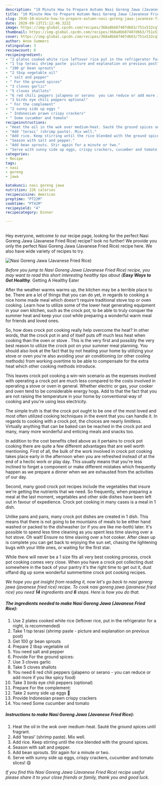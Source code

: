 ```yaml
---
description: "10 Minute How to Prepare Autumn Nasi Goreng Jawa (Javanese Fried Rice)"
title: "10 Minute How to Prepare Autumn Nasi Goreng Jawa (Javanese Fried Rice)"
slug: 2936-10-minute-how-to-prepare-autumn-nasi-goreng-jawa-javanese-fried-rice
date: 2020-09-13T21:12:48.322Z
image: https://img-global.cpcdn.com/recipes/368a8bb87407d663/751x532cq70/nasi-goreng-jawa-javanese-fried-rice-recipe-main-photo.jpg
thumbnail: https://img-global.cpcdn.com/recipes/368a8bb87407d663/751x532cq70/nasi-goreng-jawa-javanese-fried-rice-recipe-main-photo.jpg
cover: https://img-global.cpcdn.com/recipes/368a8bb87407d663/751x532cq70/nasi-goreng-jawa-javanese-fried-rice-recipe-main-photo.jpg
author: Anne Summers
ratingvalue: 3
reviewcount: 8
recipeingredient:
- "2 plates cooked white rice leftover rice put in the refrigerator for a night is recommended"
- "1 tsp terasi shrimp paste  picture and explanation on previous post"
- "100 gr bean sprouts"
- "2 tbsp vegetable oil"
- " salt and pepper"
- " For the ground spices"
- "3 cloves garlic"
- "5 cloves shallots"
- "6 red chili peppers jalapeno or serano  you can reduce or add more if you like spicy food"
- "3 birds eye chili peppers optional"
- " For the complement"
- "2 sunny side up eggs "
- " Indonesian prawn crispy crackers"
- " Some cucumber and tomato"
recipeinstructions:
- "Heat the oil in the wok over medium-heat. Sauté the ground spices until fragrant."
- "Add ‘terasi’ (shrimp paste). Mix well."
- "Add rice. Keep stirring until the rice blended with the ground spices."
- "Season with salt and pepper."
- "Add bean sprouts. Stir again for a minute or two."
- "Serve with sunny side up eggs, crispy crackers, cucumber and tomato slices! 😋"
categories:
- Recipe
tags:
- nasi
- goreng
- jawa

katakunci: nasi goreng jawa 
nutrition: 226 calories
recipecuisine: American
preptime: "PT22M"
cooktime: "PT42M"
recipeyield: "4"
recipecategory: Dinner

---
```

<br>
Hey everyone, welcome to our recipe page, looking for the perfect Nasi Goreng Jawa (Javanese Fried Rice) recipe? look no further! We provide you only the perfect Nasi Goreng Jawa (Javanese Fried Rice) recipe here. We also have wide variety of recipes to try.
<br>


![Nasi Goreng Jawa (Javanese Fried Rice)](https://img-global.cpcdn.com/recipes/368a8bb87407d663/751x532cq70/nasi-goreng-jawa-javanese-fried-rice-recipe-main-photo.jpg)

<i>Before you jump to Nasi Goreng Jawa (Javanese Fried Rice) recipe, you may want to read this short interesting healthy tips about {<strong>Easy Ways to Get Healthy</strong>.</i>
Getting A Healthy Eater


After the weather warms warms up, the kitchen may be a terrible place to be. There are a lot of things that you can do yet, in regards to cooking a nice home made meal which doesn't require traditional stove top or oven cooking. Learn how to utilize some of the lower heat generating equipment in your own kitchen, such as the crock pot, to be able to truly conquer the summer heat and keep your cool while preparing a wonderful warm meal for friends and loved ones.

So, how does crock pot cooking really help overcome the heat? In other words, that the crock pot in and of itself puts off much less heat when cooking than the oven or stove . This is the very first and possibly the very best reason to utilize the crock pot on your summer meal planning. You should also look at the fact that by not heating your home by utilizing your stove or oven you're also avoiding your air conditioning (or other cooling methods) from working overtime to be able to compensate for the extra heat which other cooking methods introduce.

This leaves crock pot cooking a win-win scenario as the expenses involved with operating a crock pot are much less compared to the costs involved in operating a stove or oven in general. Whether electric or gas, your cooker and oven tend to be considerable energy hogs. Add to that the fact that you are not raising the temperature in your home by conventional way of cooking and you're using less electricity.

 The simple truth is that the crock pot ought to be one of the most loved and most often utilized cooking techniques in the event that you can handle it. In regards to cooking with a crock pot, the choices are nearly limitless.  Virtually anything that can be baked can be reached in the crock pot and many, many more wonderful and enticing meals and snacks too.



In addition to the cost benefits cited above as it pertains to crock pot cooking there are quite a few different advantages that are well worth mentioning. First of all, the bulk of the work involved in crock pot cooking takes place early in the afternoon when you are refreshed instead of at the end of a hectic work or play day. This usually means that you're less inclined to forget a component or make different mistakes which frequently happen as we prepare a dinner when we are exhausted from the activities of our day.

Second, many good crock pot recipes include the vegetables that insure we're getting the nutrients that we need. So frequently, when preparing a meal at the last moment, vegetables and other side dishes have been left out in favour of expedience. Crock pot cooking in many cases is a meal in 1 dish.

 Unlike pans and pans, many crock pot dishes are created in 1 dish. This means that there is not going to be mountains of meals to be either hand washed or packed to the dishwasher (or if you are like me-both) later. It's possible to spend less time cleaning as you spent less time slaving over a hot stove. Oh wait! Ensure no time slaving over a hot cooker. After clean up is complete you can get back to enjoying the sun set, chasing the lightening bugs with your little ones, or waiting for the first star.

While there will never be a 1 size fits all very best cooking process, crock pot cooking comes very close. When you have a crock pot collecting dust somewhere in the back of your pantry it's the right time to get out it, dust offand dig up some wonderful summertime crock pot cooking recipes.


<i>We hope you got insight from reading it, now let's go back to nasi goreng jawa (javanese fried rice) recipe. To cook nasi goreng jawa (javanese fried rice) you need <strong>14</strong> ingredients and <strong>6</strong> steps. Here is how you do that.
</i>

##### The ingredients needed to make Nasi Goreng Jawa (Javanese Fried Rice):

1. Use 2 plates cooked white rice (leftover rice, put in the refrigerator for a night, is recommended)
1. Take 1 tsp terasi (shrimp paste - picture and explanation on previous post)
1. Get 100 gr bean sprouts
1. Prepare 2 tbsp vegetable oil
1. You need  salt and pepper
1. Provide  For the ground spices:
1. Use 3 cloves garlic
1. Take 5 cloves shallots
1. You need 6 red chili peppers (jalapeno or serano - you can reduce or add more if you like spicy food)
1. Take 3 birds eye chili peppers (optional)
1. Prepare  For the complement:
1. Take 2 sunny side up eggs 🍳
1. Provide  Indonesian prawn crispy crackers
1. You need  Some cucumber and tomato


##### Instructions to make Nasi Goreng Jawa (Javanese Fried Rice):

1. Heat the oil in the wok over medium-heat. Sauté the ground spices until fragrant.
1. Add ‘terasi’ (shrimp paste). Mix well.
1. Add rice. Keep stirring until the rice blended with the ground spices.
1. Season with salt and pepper.
1. Add bean sprouts. Stir again for a minute or two.
1. Serve with sunny side up eggs, crispy crackers, cucumber and tomato slices! 😋




<i>If you find this Nasi Goreng Jawa (Javanese Fried Rice) recipe useful please share it to your close friends or family, thank you and good luck.</i>
